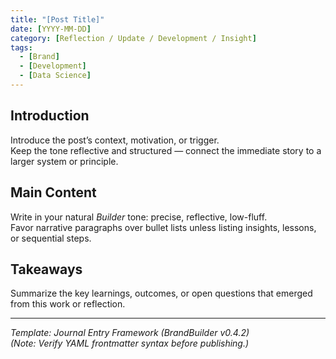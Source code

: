 ```yaml
---
title: "[Post Title]"
date: [YYYY-MM-DD]
category: [Reflection / Update / Development / Insight]
tags:
  - [Brand]
  - [Development]
  - [Data Science]
---
```


## Introduction
Introduce the post’s context, motivation, or trigger.  
Keep the tone reflective and structured — connect the immediate story to a larger system or principle.

## Main Content
Write in your natural *Builder* tone: precise, reflective, low-fluff.  
Favor narrative paragraphs over bullet lists unless listing insights, lessons, or sequential steps.

## Takeaways
Summarize the key learnings, outcomes, or open questions that emerged from this work or reflection.

---
*Template: Journal Entry Framework (BrandBuilder v0.4.2)*  
*(Note: Verify YAML frontmatter syntax before publishing.)*